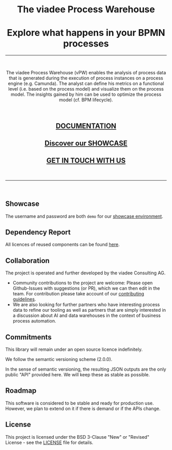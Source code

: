 <h1 align="center">The viadee Process Warehouse </h1>
<h1 align="center">Explore what happens in your BPMN processes </h1>

____________________________


<br>

<p align="center">
The viadee Process Warehouse (vPW) enables the analysis of process data that is generated during the execution of process instances on a process engine (e.g. Camunda). The analyst can define his metrics on a functional level (i.e. based on the process model) and visualize them on the process model. The insights gained by him can be used to optimize the process model (cf. BPM lifecycle).
</p>

<br>

<h2 align="center"><a href="https://carsten-st.github.io/github-page-test/">DOCUMENTATION</a></h2>

<h2 align="center"><a href="https://vpw.bpm2.viadee.cloud/">Discover our SHOWCASE</a></h2>

<h2 align="center"><a href="https://www.viadee.de/en/solutions/business-process-management/process-warehouse">GET IN TOUCH WITH US</a></h2>

<br>

________________________________

<br>

## Showcase
The username and password are both `demo` for our [showcase environment](https://vpw.bpm2.viadee.cloud/).

## Dependency Report 
All licences of reused components can be found [here](/docs/MavenSite/index.html). 

## Collaboration

The project is operated and further developed by the viadee Consulting AG.
* Community contributions to the project are welcome: Please open Github-Issues with suggestions (or PR), which we can then edit in the team. For contribution please take account of our [contributing guidelines](/docs/Contributing/CONTRIBUTING.md).
* We are also looking for further partners who have interesting process data to refine our tooling as well as partners that are simply interested in a discussion about AI and data warehouses in the context of business process automation.

## Commitments

This library will remain under an open source licence indefinitely.

We follow the semantic versioning scheme (2.0.0).

In the sense of semantic versioning, the resulting JSON outputs are the only public "API" provided here. We will keep these as stable as possible.

## Roadmap
This software is considered to be stable and ready for production use.
However, we plan to extend on it if there is demand or if the APIs change.

## License
This project is licensed under the BSD 3-Clause "New" or "Revised" License - see the [LICENSE](LICENSE.md) file for details.